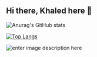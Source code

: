 ## Hi there, Khaled here 👋

![Anurag's GitHub stats](https://github-readme-stats.vercel.app/api?username=nero2077&show_icons=true&theme=tokyonight)

[![Top Langs](https://github-readme-stats.vercel.app/api/top-langs/?username=nero2077&layout=compact&theme=tokyonight)](https://github.com/anuraghazra/github-readme-stats)

![enter image description here](https://www.codewars.com/users/Nero2077/badges/large)

